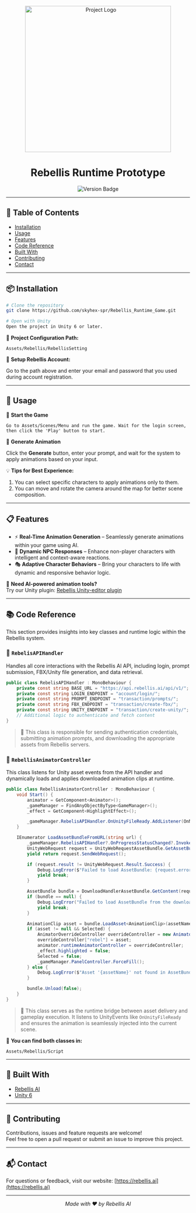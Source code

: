 <p align="center">
  <img src="https://bitnerdstudio.com/rebellis.jpg" alt="Project Logo" width="400">
</p>

<h1 align="center">Rebellis Runtime Prototype</h1>

<p align="center">
  <img src="https://img.shields.io/badge/version-1.0.0-a259ff?style=flat-square&logo=github" alt="Version Badge">
</p>

---

## 📑 Table of Contents

- [Installation](#-installation)
- [Usage](#-usage)
- [Features](#-features)
- [Code Reference](#-code-reference)
- [Built With](#-built-with)
- [Contributing](#-contributing)
- [Contact](#-contact)

---

## 📦 Installation

```bash
# Clone the repository
git clone https://github.com/skyhex-spr/Rebellis_Runtime_Game.git

# Open with Unity
Open the project in Unity 6 or later.
```

📁 **Project Configuration Path:**

```
Assets/Rebellis/RebellisSetting
```

🔐 **Setup Rebellis Account:**

Go to the path above and enter your email and password that you used during account registration.

---

## 🚀 Usage

🧭 **Start the Game**

```
Go to Assets/Scenes/Menu and run the game. Wait for the login screen, then click the 'Play' button to start.
```

🎨 **Generate Animation**

Click the **Generate** button, enter your prompt, and wait for the system to apply animations based on your input.

💡 **Tips for Best Experience:**

1. You can select specific characters to apply animations only to them.
2. You can move and rotate the camera around the map for better scene composition.

---

## 📋 Features

- ⚡ **Real-Time Animation Generation** – Seamlessly generate animations within your game using AI.
- 🧠 **Dynamic NPC Responses** – Enhance non-player characters with intelligent and context-aware reactions.
- 🎭 **Adaptive Character Behaviors** – Bring your characters to life with dynamic and responsive behavior logic.

🔧 **Need AI-powered animation tools?**  
Try our Unity plugin: [Rebellis Unity-editor plugin](https://app.rebellis.ai/apihub/unity)

---

## 📚 Code Reference

This section provides insights into key classes and runtime logic within the Rebellis system.

### 📡 `RebelisAPIHandler`
Handles all core interactions with the Rebellis AI API, including login, prompt submission, FBX/Unity file generation, and data retrieval.

```csharp
public class RebelisAPIHandler : MonoBehaviour {
    private const string BASE_URL = "https://api.rebellis.ai/api/v1/";
    private const string LOGIN_ENDPOINT = "account/login/";
    private const string PROMPT_ENDPOINT = "transaction/prompts/";
    private const string FBX_ENDPOINT = "transaction/create-fbx/";
    private const string UNITY_ENDPOINT = "transaction/create-unity/";
    // Additional logic to authenticate and fetch content
}
```

> 📡 This class is responsible for sending authentication credentials, submitting animation prompts, and downloading the appropriate assets from Rebellis servers.

### 🧠 `RebellisAnimatorController`
This class listens for Unity asset events from the API handler and dynamically loads and applies downloaded animation clips at runtime.

```csharp
public class RebellisAnimatorController : MonoBehaviour {
    void Start() {
        animator = GetComponent<Animator>();
        _gameManager = FindAnyObjectByType<GameManager>();
        _effect = GetComponent<HighlightEffect>();

        _gameManager.RebelisAPIHandler.OnUnityFileReady.AddListener(OnNewAnimationArrived);
    }

    IEnumerator LoadAssetBundleFromURL(string url) {
        _gameManager.RebelisAPIHandler?.OnProgressStatusChanged?.Invoke(99);
        UnityWebRequest request = UnityWebRequestAssetBundle.GetAssetBundle(url);
        yield return request.SendWebRequest();

        if (request.result != UnityWebRequest.Result.Success) {
            Debug.LogError($"Failed to load AssetBundle: {request.error}");
            yield break;
        }

        AssetBundle bundle = DownloadHandlerAssetBundle.GetContent(request);
        if (bundle == null) {
            Debug.LogError("Failed to load AssetBundle from the downloaded content.");
            yield break;
        }

        AnimationClip asset = bundle.LoadAsset<AnimationClip>(assetName);
        if (asset != null && Selected) {
            AnimatorOverrideController overrideController = new AnimatorOverrideController(animator.runtimeAnimatorController);
            overrideController["rebel"] = asset;
            animator.runtimeAnimatorController = overrideController;
            _effect.highlighted = false;
            Selected = false;
            _gameManager.PanelController.ForceFill();
        } else {
            Debug.LogError($"Asset '{assetName}' not found in AssetBundle.");
        }

        bundle.Unload(false);
    }
}
```

> 🧠 This class serves as the runtime bridge between asset delivery and gameplay execution. It listens to UnityEvents like `OnUnityFileReady` and ensures the animation is seamlessly injected into the current scene.

📁 **You can find both classes in:**
```
Assets/Rebellis/Script
```

---

## 🧰 Built With

- [Rebellis AI](https://demo.rebellis.ai/)
- [Unity 6](https://unity.com/releases/unity-6)

---

## 🤝 Contributing

Contributions, issues and feature requests are welcome!  
Feel free to open a pull request or submit an issue to improve this project.

---

## 📬 Contact

For questions or feedback, visit our website: [https://rebellis.ai](https://rebellis.ai)

---

<p align="center">
  <em>Made with ❤️ by Rebellis AI</em>
</p>
